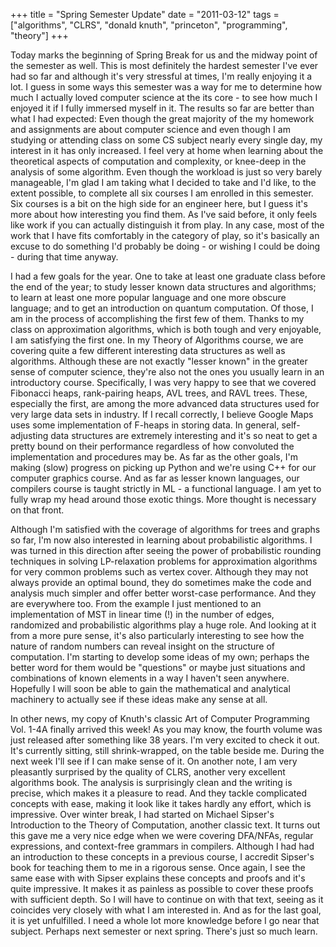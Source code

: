 +++
title = "Spring Semester Update"
date = "2011-03-12"
tags = ["algorithms", "CLRS", "donald knuth", "princeton", "programming",
"theory"]
+++

Today marks the beginning of Spring Break for us and the midway point of the
semester as well. This is most definitely the hardest semester I've ever
had so far and although it's very stressful at times, I'm really
enjoying it a lot. I guess in some ways this semester was a way for me to
determine how much I actually loved computer science at the its core - to
see how much I enjoyed it if I fully immersed myself in it. The results so far
are better than what I had expected: Even though the great majority of the my
homework and assignments are about computer science and even though I am
studying or attending class on some CS subject nearly every single day, my
interest in it has only increased. I feel very at home when learning about the
theoretical aspects of computation and complexity, or knee-deep in the analysis
of some algorithm. Even though the workload is just so very barely manageable,
I'm glad I am taking what I decided to take and I'd like, to the
extent possible, to complete all six courses I am enrolled in this semester. Six
courses is a bit on the high side for an engineer here, but I guess it's
more about how interesting you find them. As I've said before, it only
feels like work if you can actually distinguish it from play. In any case, most
of the work that I have fits comfortably in the category of play, so it's
basically an excuse to do something I'd probably be doing - or
wishing I could be doing - during that time anyway.

I had a few goals for the year. One to take at least one graduate class before
the end of the year; to study lesser known data structures and algorithms; to
learn at least one more popular language and one more obscure language; and to
get an introduction on quantum computation. Of those, I am in the process of
accomplishing the first few of them. Thanks to my class on approximation
algorithms, which is both tough and very enjoyable, I am satisfying the first
one. In my Theory of Algorithms course, we are covering quite a few different
interesting data structures as well as algorithms. Although these are not
exactly "lesser known" in the greater sense of computer science,
they're also not the ones you usually learn in an introductory course.
Specifically, I was very happy to see that we covered Fibonacci heaps,
rank-pairing heaps, AVL trees, and RAVL trees. These, especially the first, are
among the more advanced data structures used for very large data sets in
industry. If I recall correctly, I believe Google Maps uses some implementation
of F-heaps in storing data. In general, self-adjusting data structures are
extremely interesting and it's so neat to get a pretty bound on their
performance regardless of how convoluted the implementation and procedures may
be. As far as the other goals, I'm making (slow) progress on picking up
Python and we're using C++ for our computer graphics course. And as far as
lesser known languages, our compilers course is taught strictly in ML - a
functional language. I am yet to fully wrap my head around those exotic things.
More thought is necessary on that front.

Although I'm satisfied with the coverage of algorithms for trees and
graphs so far, I'm now also interested in learning about probabilistic
algorithms. I was turned in this direction after seeing the power of
probabilistic rounding techniques in solving LP-relaxation problems for
approximation algorithms for very common problems such as vertex cover. Although
they may not always provide an optimal bound, they do sometimes make the code
and analysis much simpler and offer better worst-case performance. And they are
everywhere too. From the example I just mentioned to an implementation of MST in
linear time (!) in the number of edges, randomized and probabilistic algorithms
play a huge role. And looking at it from a more pure sense, it's also
particularly interesting to see how the nature of random numbers can reveal
insight on the structure of computation. I'm starting to develop some
ideas of my own; perhaps the better word for them would be
"questions" or maybe just situations and combinations of known
elements in a way I haven't seen anywhere. Hopefully I will soon be able
to gain the mathematical and analytical machinery to actually see if these ideas
make any sense at all.

In other news, my copy of Knuth's classic Art of Computer Programming Vol.
1-4A finally arrived this week! As you may know, the fourth volume was just
released after something like 38 years. I'm very excited to check it out.
It's currently sitting, still shrink-wrapped, on the table beside me.
During the next week I'll see if I can make sense of it. On another note,
I am very pleasantly surprised by the quality of CLRS, another very excellent
algorithms book. The analysis is surprisingly clean and the writing is precise,
which makes it a pleasure to read. And they tackle complicated concepts with
ease, making it look like it takes hardly any effort, which is impressive. Over
winter break, I had started on Michael Sipser's Introduction to the Theory
of Computation, another classic text. It turns out this gave me a very nice edge
when we were covering DFA/NFAs, regular expressions, and context-free grammars
in compilers. Although I had had an introduction to these concepts in a previous
course, I accredit Sipser's book for teaching them to me in a rigorous
sense. Once again, I see the same ease with with Sipser explains these concepts
and proofs and it's quite impressive. It makes it as painless as possible
to cover these proofs with sufficient depth. So I will have to continue on with
that text, seeing as it coincides very closely with what I am interested in. And
as for the last goal, it is yet unfulfilled. I need a whole lot more knowledge
before I go near that subject. Perhaps next semester or next spring.
There's just so much learn.
